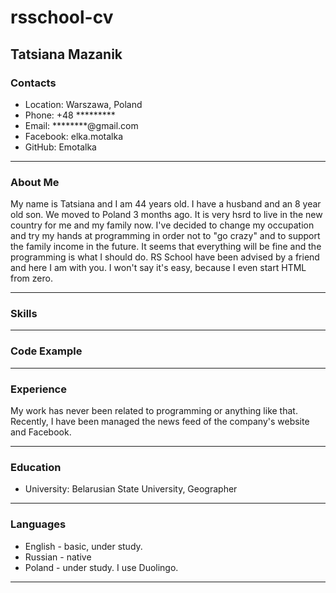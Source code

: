 # rsschool-cv
## Tatsiana Mazanik
### Contacts
* Location: Warszawa, Poland
* Phone: +48 *********
* Email: ********@gmail.com
* Facebook: elka.motalka
* GitHub: Emotalka
***
### About Me
My name is Tatsiana and I am 44 years old. I have a husband and an 8 year old son. We moved to Poland 3 months ago. It is very hsrd to live in the new country for me and my family now. I've decided to change my occupation and try my hands at programming in order not to "go crazy" and to support the family income in the future. It seems that everything will be fine and the programming is what I should do. RS School have been advised by a friend and here I am with you. I won't say it's easy, because I even start HTML from zero.
***
### Skills
***
### Code Example
***
### Experience
My work has never been related to programming or anything like that. Recently, I have been managed the news feed of the company's website and Facebook.
***
### Education
* University: Belarusian State University, Geographer
***
### Languages
* English - basic, under study.
* Russian - native
* Poland - under study. I use Duolingo.
***
